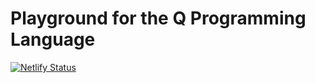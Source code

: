 # Playground for the Q Programming Language

[![Netlify Status](https://api.netlify.com/api/v1/badges/e8bafe2f-fcff-430d-8463-3451995dcbde/deploy-status)](https://app.netlify.com/sites/qlang/deploys)
